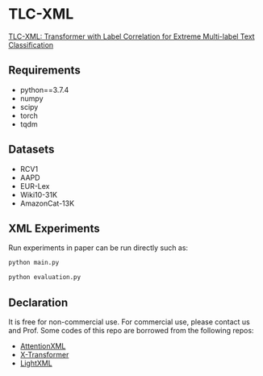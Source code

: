 # TLC-XML
[TLC-XML: Transformer with Label Correlation for Extreme Multi-label Text Classification](https://)

## Requirements

* python==3.7.4
* numpy
* scipy
* torch
* tqdm

## Datasets

* RCV1
* AAPD
* EUR-Lex
* Wiki10-31K
* AmazonCat-13K

## XML Experiments

Run experiments in paper can be run directly such as:
```bash
python main.py
```
```bash
python evaluation.py
```

## Declaration
It is free for non-commercial use. For commercial use, please contact us and Prof.
Some codes of this repo are borrowed from the following repos:
- [AttentionXML](https://github.com/yourh/AttentionXML)
- [X-Transformer](https://github.com/OctoberChang/X-Transformer)
- [LightXML](https://github.com/kongds/LightXML)
